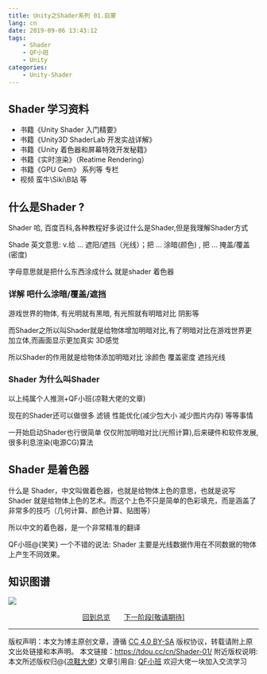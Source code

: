 ```yaml
---
title: Unity之Shader系列 01.启蒙
lang: cn
date: 2019-09-06 13:43:12
tags:
    - Shader
    - QF小班
    - Unity
categories:
    - Unity-Shader
---
```






## Shader 学习资料
- 书籍《Unity Shader 入门精要》
- 书籍《Unity3D ShaderLab 开发实战详解》
- 书籍《Unity 着色器和屏幕特效开发秘籍》
- 书籍《实时渲染》（Reatime Rendering）
- 书籍《GPU Gem》 系列等 专栏 
- 视频 蛮牛\Siki\B站 等


## 什么是Shader ?

Shader 哈, 百度百科,各种教程好多说过什么是Shader,但是我理解Shader方式

Shade 英文意思: v.给 ... 遮阳/遮挡（光线）；把 ... 涂暗(颜色) , 把 ... 掩盖/覆盖(密度)

字母意思就是把什么东西涂成什么 就是shader 着色器


### 详解 吧什么涂暗/覆盖/遮挡

游戏世界的物体, 有光明就有黑暗, 有光照就有明暗对比 阴影等

而Shader之所以叫Shader就是给物体增加明暗对比,有了明暗对比在游戏世界更加立体,而画面显示更加真实 3D感觉

所以Shader的作用就是给物体添加明暗对比  涂颜色 覆盖密度 遮挡光线


### Shader 为什么叫Shader

以上纯属个人推测+QF小班(凉鞋大佬的文章)

现在的Shader还可以做很多 滤镜 性能优化(减少包大小 减少图片内存) 等等事情

一开始启动Shader也行很简单 仅仅附加明暗对比(光照计算),后来硬件和软件发展, 很多利息渲染(电源CG)算法
 

## Shader 是着色器

什么是 Shader，中文叫做着色器，也就是给物体上色的意思，也就是说写 Shader 就是给物体上色的艺术。而这个上色不只是简单的色彩填充，而是涵盖了非常多的技巧（几何计算、颜色计算、贴图等）

所以中文的着色器，是一个非常精准的翻译

QF小班@{笑笑} 一个不错的说法: Shader 主要是光线数据作用在不同数据的物体上产生不同效果。


## 知识图谱

![](http://img.0x96m.com/Shader-启蒙-map.jpg)



<center>
<a href="https://tdou.cc/cn/Shaders/">回到总览</a> &nbsp;&nbsp;&nbsp;&nbsp;&nbsp;
<a href="https://tdou.cc/cn/Shaders">下一阶段[敬请期待]</a>
</center>

--- 

版权声明：本文为博主原创文章，遵循 [CC 4.0 BY-SA](http://creativecommons.org/licenses/by-sa/4.0/) 版权协议，转载请附上原文出处链接和本声明。
本文链接：https://tdou.cc/cn/Shader-01/
附近版权说明: 本文所述版权归@{[凉鞋大佬](https://github.com/liangxiegame)}
文章引用自: [QF小班](http://master.liangxiegame.com/master/intro) 欢迎大佬一块加入交流学习